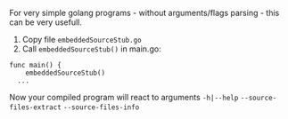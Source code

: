 For very simple golang programs - without arguments/flags parsing - this can be very usefull.


1. Copy file `embeddedSourceStub.go` 
2. Call `embeddedSourceStub()` in  main.go:
```
func main() {
	embeddedSourceStub()
  ...
```

Now your compiled program will react to arguments `-h|--help` `--source-files-extract` `--source-files-info`

